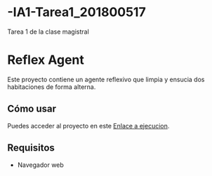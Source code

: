 # -IA1-Tarea1_201800517
Tarea 1 de la clase magistral




# Reflex Agent

Este proyecto contiene un agente reflexivo que limpia y ensucia dos habitaciones de forma alterna.

## Cómo usar

Puedes acceder al proyecto en este [Enlace a ejecucion](https://jmanuel201800517.github.io/-IA1-Tarea1_201800517/).

## Requisitos

- Navegador web

